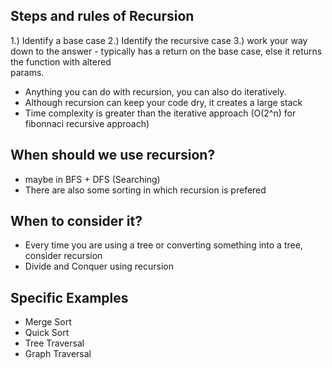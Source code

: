 ## Steps and rules of Recursion

1.) Identify a base case
2.) Identify the recursive case
3.) work your way down to the answer
    - typically has a return on the base case, else it returns the function with altered    
    params.

* Anything you can do with recursion, you can also do iteratively.
* Although recursion can keep your code dry, it creates a large stack
* Time complexity is greater than the iterative approach (O(2^n) for fibonnaci recursive approach)

## When should we use recursion?
 * maybe in BFS + DFS (Searching)
 * There are also some sorting in which recursion is prefered

## When to consider it?
 * Every time you are using a tree or converting something into a tree, consider recursion
 * Divide and Conquer using recursion

## Specific Examples
 * Merge Sort
 * Quick Sort
 * Tree Traversal
 * Graph Traversal
